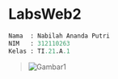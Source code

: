 # LabsWeb2
```py
Nama  : Nabilah Ananda Putri
NIM   : 312110263
Kelas : TI.21.A.1
```
> ![Gambar1](Screenshot(1).png)
